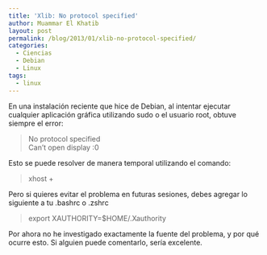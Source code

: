 ```yaml
---
title: 'Xlib: No protocol specified'
author: Muammar El Khatib
layout: post
permalink: /blog/2013/01/xlib-no-protocol-specified/
categories:
  - Ciencias
  - Debian
  - Linux
tags:
  - linux
---
```

En una instalación reciente que hice de Debian, al intentar ejecutar cualquier aplicación gráfica utilizando sudo o el usuario root, obtuve siempre el error:

> No protocol specified  
> Can&#8217;t open display :0

Esto se puede resolver de manera temporal utilizando el comando:

> xhost +

Pero si quieres evitar el problema en futuras sesiones, debes agregar lo siguiente a tu .bashrc o .zshrc

> export XAUTHORITY=$HOME/.Xauthority

Por ahora no he investigado exactamente la fuente del problema, y por qué ocurre esto. Si alguien puede comentarlo, sería excelente.

<pre></pre>

<pre></pre>

<pre></pre>

<pre></pre>

<pre></pre>

&nbsp;